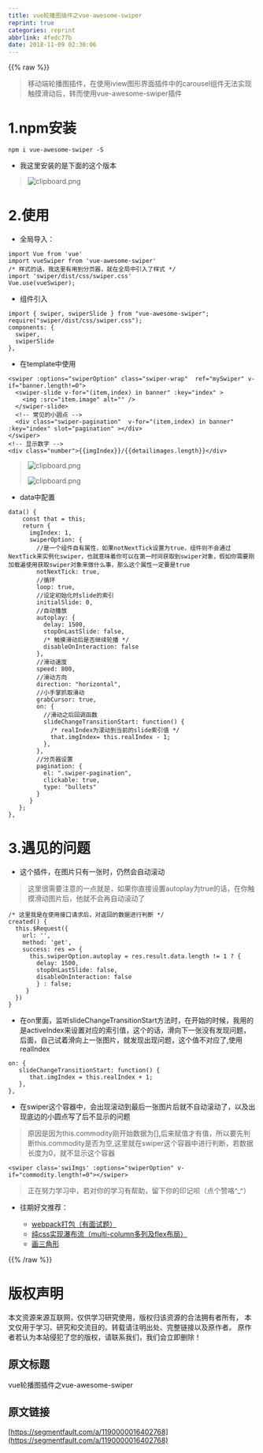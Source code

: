 ```yaml
---
title: vue轮播图插件之vue-awesome-swiper
reprint: true
categories: reprint
abbrlink: 4fedc77b
date: 2018-11-09 02:30:06
---
```


{{% raw %}}
<blockquote>&#x79FB;&#x52A8;&#x7AEF;&#x8F6E;&#x64AD;&#x56FE;&#x63D2;&#x4EF6;&#xFF0C;&#x5728;&#x4F7F;&#x7528;iview&#x56FE;&#x5F62;&#x754C;&#x9762;&#x63D2;&#x4EF6;&#x4E2D;&#x7684;carousel&#x7EC4;&#x4EF6;&#x65E0;&#x6CD5;&#x5B9E;&#x73B0;&#x89E6;&#x6478;&#x6ED1;&#x52A8;&#x540E;&#xFF0C;&#x8F6C;&#x800C;&#x4F7F;&#x7528;vue-awesome-swiper&#x63D2;&#x4EF6;</blockquote><h1 id="articleHeader0">1.npm&#x5B89;&#x88C5;</h1><div class="widget-codetool" style="display:none"><div class="widget-codetool--inner"><span class="selectCode code-tool" data-toggle="tooltip" data-placement="top" title="" data-original-title="&#x5168;&#x9009;"></span> <span type="button" class="copyCode code-tool" data-toggle="tooltip" data-placement="top" data-clipboard-text="npm i vue-awesome-swiper -S" title="" data-original-title="&#x590D;&#x5236;"></span> <span type="button" class="saveToNote code-tool" data-toggle="tooltip" data-placement="top" title="" data-original-title="&#x653E;&#x8FDB;&#x7B14;&#x8BB0;"></span></div></div><pre class="hljs stylus"><code style="word-break:break-word;white-space:initial">npm <span class="hljs-selector-tag">i</span> vue-awesome-swiper -S</code></pre><ul><li>&#x6211;&#x8FD9;&#x91CC;&#x5B89;&#x88C5;&#x7684;&#x662F;&#x4E0B;&#x9762;&#x7684;&#x8FD9;&#x4E2A;&#x7248;&#x672C;</li></ul><blockquote><span class="img-wrap"><img data-src="/img/bVbgYQC?w=810&amp;h=43" src="https://static.alili.tech/img/bVbgYQC?w=810&amp;h=43" alt="clipboard.png" title="clipboard.png" style="cursor:pointer;display:inline"></span></blockquote><h1 id="articleHeader1">2.&#x4F7F;&#x7528;</h1><ul><li>&#x5168;&#x5C40;&#x5BFC;&#x5165;&#xFF1A;</li></ul><div class="widget-codetool" style="display:none"><div class="widget-codetool--inner"><span class="selectCode code-tool" data-toggle="tooltip" data-placement="top" title="" data-original-title="&#x5168;&#x9009;"></span> <span type="button" class="copyCode code-tool" data-toggle="tooltip" data-placement="top" data-clipboard-text="import Vue from &apos;vue&apos;
import vueSwiper from &apos;vue-awesome-swiper&apos;
/* &#x6837;&#x5F0F;&#x7684;&#x8BDD;&#xFF0C;&#x6211;&#x8FD9;&#x91CC;&#x6709;&#x7528;&#x5230;&#x5206;&#x9875;&#x5668;&#xFF0C;&#x5C31;&#x5728;&#x5168;&#x5C40;&#x4E2D;&#x5F15;&#x5165;&#x4E86;&#x6837;&#x5F0F; */
import &apos;swiper/dist/css/swiper.css&apos;
Vue.use(vueSwiper);" title="" data-original-title="&#x590D;&#x5236;"></span> <span type="button" class="saveToNote code-tool" data-toggle="tooltip" data-placement="top" title="" data-original-title="&#x653E;&#x8FDB;&#x7B14;&#x8BB0;"></span></div></div><pre class="hljs clean"><code><span class="hljs-keyword">import</span> Vue <span class="hljs-keyword">from</span> <span class="hljs-string">&apos;vue&apos;</span>
<span class="hljs-keyword">import</span> vueSwiper <span class="hljs-keyword">from</span> <span class="hljs-string">&apos;vue-awesome-swiper&apos;</span>
<span class="hljs-comment">/* &#x6837;&#x5F0F;&#x7684;&#x8BDD;&#xFF0C;&#x6211;&#x8FD9;&#x91CC;&#x6709;&#x7528;&#x5230;&#x5206;&#x9875;&#x5668;&#xFF0C;&#x5C31;&#x5728;&#x5168;&#x5C40;&#x4E2D;&#x5F15;&#x5165;&#x4E86;&#x6837;&#x5F0F; */</span>
<span class="hljs-keyword">import</span> <span class="hljs-string">&apos;swiper/dist/css/swiper.css&apos;</span>
Vue.use(vueSwiper);</code></pre><ul><li>&#x7EC4;&#x4EF6;&#x5F15;&#x5165;</li></ul><div class="widget-codetool" style="display:none"><div class="widget-codetool--inner"><span class="selectCode code-tool" data-toggle="tooltip" data-placement="top" title="" data-original-title="&#x5168;&#x9009;"></span> <span type="button" class="copyCode code-tool" data-toggle="tooltip" data-placement="top" data-clipboard-text="import { swiper, swiperSlide } from &quot;vue-awesome-swiper&quot;;
require(&quot;swiper/dist/css/swiper.css&quot;);
components: {
  swiper,
  swiperSlide
}," title="" data-original-title="&#x590D;&#x5236;"></span> <span type="button" class="saveToNote code-tool" data-toggle="tooltip" data-placement="top" title="" data-original-title="&#x653E;&#x8FDB;&#x7B14;&#x8BB0;"></span></div></div><pre class="hljs mipsasm"><code>import { <span class="hljs-keyword">swiper, </span><span class="hljs-keyword">swiperSlide </span>} from <span class="hljs-string">&quot;vue-awesome-swiper&quot;</span><span class="hljs-comment">;</span>
require(<span class="hljs-string">&quot;swiper/dist/css/swiper.css&quot;</span>)<span class="hljs-comment">;</span>
<span class="hljs-symbol">components:</span> {
  <span class="hljs-keyword">swiper,
</span>  <span class="hljs-keyword">swiperSlide
</span>},</code></pre><ul><li>&#x5728;template&#x4E2D;&#x4F7F;&#x7528;</li></ul><div class="widget-codetool" style="display:none"><div class="widget-codetool--inner"><span class="selectCode code-tool" data-toggle="tooltip" data-placement="top" title="" data-original-title="&#x5168;&#x9009;"></span> <span type="button" class="copyCode code-tool" data-toggle="tooltip" data-placement="top" data-clipboard-text="&lt;swiper :options=&quot;swiperOption&quot; class=&quot;swiper-wrap&quot;  ref=&quot;mySwiper&quot; v-if=&quot;banner.length!=0&quot;&gt;
  &lt;swiper-slide v-for=&quot;(item,index) in banner&quot; :key=&quot;index&quot; &gt;
    &lt;img :src=&quot;item.image&quot; alt=&quot;&quot; /&gt;
  &lt;/swiper-slide&gt;
  &lt;!-- &#x5E38;&#x89C1;&#x7684;&#x5C0F;&#x5706;&#x70B9; --&gt;
  &lt;div class=&quot;swiper-pagination&quot;  v-for=&quot;(item,index) in banner&quot; :key=&quot;index&quot; slot=&quot;pagination&quot; &gt;&lt;/div&gt;
&lt;/swiper&gt;
&lt;!-- &#x663E;&#x793A;&#x6570;&#x5B57; --&gt;
&lt;div class=&quot;number&quot;&gt;{{imgIndex}}/{{detailimages.length}}&lt;/div&gt;" title="" data-original-title="&#x590D;&#x5236;"></span> <span type="button" class="saveToNote code-tool" data-toggle="tooltip" data-placement="top" title="" data-original-title="&#x653E;&#x8FDB;&#x7B14;&#x8BB0;"></span></div></div><pre class="hljs django"><code><span class="xml"><span class="hljs-tag">&lt;<span class="hljs-name">swiper</span> <span class="hljs-attr">:options</span>=<span class="hljs-string">&quot;swiperOption&quot;</span> <span class="hljs-attr">class</span>=<span class="hljs-string">&quot;swiper-wrap&quot;</span>  <span class="hljs-attr">ref</span>=<span class="hljs-string">&quot;mySwiper&quot;</span> <span class="hljs-attr">v-if</span>=<span class="hljs-string">&quot;banner.length!=0&quot;</span>&gt;</span>
  <span class="hljs-tag">&lt;<span class="hljs-name">swiper-slide</span> <span class="hljs-attr">v-for</span>=<span class="hljs-string">&quot;(item,index) in banner&quot;</span> <span class="hljs-attr">:key</span>=<span class="hljs-string">&quot;index&quot;</span> &gt;</span>
    <span class="hljs-tag">&lt;<span class="hljs-name">img</span> <span class="hljs-attr">:src</span>=<span class="hljs-string">&quot;item.image&quot;</span> <span class="hljs-attr">alt</span>=<span class="hljs-string">&quot;&quot;</span> /&gt;</span>
  <span class="hljs-tag">&lt;/<span class="hljs-name">swiper-slide</span>&gt;</span>
  <span class="hljs-comment">&lt;!-- &#x5E38;&#x89C1;&#x7684;&#x5C0F;&#x5706;&#x70B9; --&gt;</span>
  <span class="hljs-tag">&lt;<span class="hljs-name">div</span> <span class="hljs-attr">class</span>=<span class="hljs-string">&quot;swiper-pagination&quot;</span>  <span class="hljs-attr">v-for</span>=<span class="hljs-string">&quot;(item,index) in banner&quot;</span> <span class="hljs-attr">:key</span>=<span class="hljs-string">&quot;index&quot;</span> <span class="hljs-attr">slot</span>=<span class="hljs-string">&quot;pagination&quot;</span> &gt;</span><span class="hljs-tag">&lt;/<span class="hljs-name">div</span>&gt;</span>
<span class="hljs-tag">&lt;/<span class="hljs-name">swiper</span>&gt;</span>
<span class="hljs-comment">&lt;!-- &#x663E;&#x793A;&#x6570;&#x5B57; --&gt;</span>
<span class="hljs-tag">&lt;<span class="hljs-name">div</span> <span class="hljs-attr">class</span>=<span class="hljs-string">&quot;number&quot;</span>&gt;</span></span><span class="hljs-template-variable">{{imgIndex}}</span><span class="xml">/</span><span class="hljs-template-variable">{{detailimages.length}}</span><span class="xml"><span class="hljs-tag">&lt;/<span class="hljs-name">div</span>&gt;</span></span></code></pre><blockquote><span class="img-wrap"><img data-src="/img/bVbgYUq?w=319&amp;h=44" src="https://static.alili.tech/img/bVbgYUq?w=319&amp;h=44" alt="clipboard.png" title="clipboard.png" style="cursor:pointer;display:inline"></span><p><span class="img-wrap"><img data-src="/img/bVbgYUQ?w=326&amp;h=32" src="https://static.alili.tech/img/bVbgYUQ?w=326&amp;h=32" alt="clipboard.png" title="clipboard.png" style="cursor:pointer;display:inline"></span></p></blockquote><ul><li>data&#x4E2D;&#x914D;&#x7F6E;</li></ul><div class="widget-codetool" style="display:none"><div class="widget-codetool--inner"><span class="selectCode code-tool" data-toggle="tooltip" data-placement="top" title="" data-original-title="&#x5168;&#x9009;"></span> <span type="button" class="copyCode code-tool" data-toggle="tooltip" data-placement="top" data-clipboard-text="data() {
    const that = this;
    return {
      imgIndex: 1,
      swiperOption: {
        //&#x662F;&#x4E00;&#x4E2A;&#x7EC4;&#x4EF6;&#x81EA;&#x6709;&#x5C5E;&#x6027;&#xFF0C;&#x5982;&#x679C;notNextTick&#x8BBE;&#x7F6E;&#x4E3A;true&#xFF0C;&#x7EC4;&#x4EF6;&#x5219;&#x4E0D;&#x4F1A;&#x901A;&#x8FC7;NextTick&#x6765;&#x5B9E;&#x4F8B;&#x5316;swiper&#xFF0C;&#x4E5F;&#x5C31;&#x610F;&#x5473;&#x7740;&#x4F60;&#x53EF;&#x4EE5;&#x5728;&#x7B2C;&#x4E00;&#x65F6;&#x95F4;&#x83B7;&#x53D6;&#x5230;swiper&#x5BF9;&#x8C61;&#xFF0C;&#x5047;&#x5982;&#x4F60;&#x9700;&#x8981;&#x521A;&#x52A0;&#x8F7D;&#x904D;&#x4F7F;&#x7528;&#x83B7;&#x53D6;swiper&#x5BF9;&#x8C61;&#x6765;&#x505A;&#x4EC0;&#x4E48;&#x4E8B;&#xFF0C;&#x90A3;&#x4E48;&#x8FD9;&#x4E2A;&#x5C5E;&#x6027;&#x4E00;&#x5B9A;&#x8981;&#x662F;true
        notNextTick: true,
        //&#x5FAA;&#x73AF;
        loop: true,
        //&#x8BBE;&#x5B9A;&#x521D;&#x59CB;&#x5316;&#x65F6;slide&#x7684;&#x7D22;&#x5F15;
        initialSlide: 0,
        //&#x81EA;&#x52A8;&#x64AD;&#x653E;
        autoplay: {
          delay: 1500,
          stopOnLastSlide: false,
          /* &#x89E6;&#x6478;&#x6ED1;&#x52A8;&#x540E;&#x662F;&#x5426;&#x7EE7;&#x7EED;&#x8F6E;&#x64AD; */
          disableOnInteraction: false
        },
        //&#x6ED1;&#x52A8;&#x901F;&#x5EA6;
        speed: 800,
        //&#x6ED1;&#x52A8;&#x65B9;&#x5411;
        direction: &quot;horizontal&quot;,
        //&#x5C0F;&#x624B;&#x638C;&#x6293;&#x53D6;&#x6ED1;&#x52A8;
        grabCursor: true,
        on: {
          //&#x6ED1;&#x52A8;&#x4E4B;&#x540E;&#x56DE;&#x8C03;&#x51FD;&#x6570;
          slideChangeTransitionStart: function() {
            /* realIndex&#x4E3A;&#x6EDA;&#x52A8;&#x5230;&#x5F53;&#x524D;&#x7684;slide&#x7D22;&#x5F15;&#x503C; */
            that.imgIndex= this.realIndex - 1;
          },
        },
        //&#x5206;&#x9875;&#x5668;&#x8BBE;&#x7F6E;
        pagination: {
          el: &quot;.swiper-pagination&quot;,
          clickable: true,
          type: &quot;bullets&quot;
        }
      }
   };
}," title="" data-original-title="&#x590D;&#x5236;"></span> <span type="button" class="saveToNote code-tool" data-toggle="tooltip" data-placement="top" title="" data-original-title="&#x653E;&#x8FDB;&#x7B14;&#x8BB0;"></span></div></div><pre class="hljs dts"><code>data() {
    const that = this;
    <span class="hljs-class">return </span>{
<span class="hljs-symbol">      imgIndex:</span> <span class="hljs-number">1</span>,
<span class="hljs-symbol">      swiperOption:</span> {
        <span class="hljs-comment">//&#x662F;&#x4E00;&#x4E2A;&#x7EC4;&#x4EF6;&#x81EA;&#x6709;&#x5C5E;&#x6027;&#xFF0C;&#x5982;&#x679C;notNextTick&#x8BBE;&#x7F6E;&#x4E3A;true&#xFF0C;&#x7EC4;&#x4EF6;&#x5219;&#x4E0D;&#x4F1A;&#x901A;&#x8FC7;NextTick&#x6765;&#x5B9E;&#x4F8B;&#x5316;swiper&#xFF0C;&#x4E5F;&#x5C31;&#x610F;&#x5473;&#x7740;&#x4F60;&#x53EF;&#x4EE5;&#x5728;&#x7B2C;&#x4E00;&#x65F6;&#x95F4;&#x83B7;&#x53D6;&#x5230;swiper&#x5BF9;&#x8C61;&#xFF0C;&#x5047;&#x5982;&#x4F60;&#x9700;&#x8981;&#x521A;&#x52A0;&#x8F7D;&#x904D;&#x4F7F;&#x7528;&#x83B7;&#x53D6;swiper&#x5BF9;&#x8C61;&#x6765;&#x505A;&#x4EC0;&#x4E48;&#x4E8B;&#xFF0C;&#x90A3;&#x4E48;&#x8FD9;&#x4E2A;&#x5C5E;&#x6027;&#x4E00;&#x5B9A;&#x8981;&#x662F;true</span>
<span class="hljs-symbol">        notNextTick:</span> true,
        <span class="hljs-comment">//&#x5FAA;&#x73AF;</span>
<span class="hljs-symbol">        loop:</span> true,
        <span class="hljs-comment">//&#x8BBE;&#x5B9A;&#x521D;&#x59CB;&#x5316;&#x65F6;slide&#x7684;&#x7D22;&#x5F15;</span>
<span class="hljs-symbol">        initialSlide:</span> <span class="hljs-number">0</span>,
        <span class="hljs-comment">//&#x81EA;&#x52A8;&#x64AD;&#x653E;</span>
<span class="hljs-symbol">        autoplay:</span> {
<span class="hljs-symbol">          delay:</span> <span class="hljs-number">1500</span>,
<span class="hljs-symbol">          stopOnLastSlide:</span> false,
          <span class="hljs-comment">/* &#x89E6;&#x6478;&#x6ED1;&#x52A8;&#x540E;&#x662F;&#x5426;&#x7EE7;&#x7EED;&#x8F6E;&#x64AD; */</span>
<span class="hljs-symbol">          disableOnInteraction:</span> false
        },
        <span class="hljs-comment">//&#x6ED1;&#x52A8;&#x901F;&#x5EA6;</span>
<span class="hljs-symbol">        speed:</span> <span class="hljs-number">800</span>,
        <span class="hljs-comment">//&#x6ED1;&#x52A8;&#x65B9;&#x5411;</span>
<span class="hljs-symbol">        direction:</span> <span class="hljs-string">&quot;horizontal&quot;</span>,
        <span class="hljs-comment">//&#x5C0F;&#x624B;&#x638C;&#x6293;&#x53D6;&#x6ED1;&#x52A8;</span>
<span class="hljs-symbol">        grabCursor:</span> true,
<span class="hljs-symbol">        on:</span> {
          <span class="hljs-comment">//&#x6ED1;&#x52A8;&#x4E4B;&#x540E;&#x56DE;&#x8C03;&#x51FD;&#x6570;</span>
<span class="hljs-symbol">          slideChangeTransitionStart:</span> function() {
            <span class="hljs-comment">/* realIndex&#x4E3A;&#x6EDA;&#x52A8;&#x5230;&#x5F53;&#x524D;&#x7684;slide&#x7D22;&#x5F15;&#x503C; */</span>
            that.imgIndex= this.realIndex - <span class="hljs-number">1</span>;
          },
        },
        <span class="hljs-comment">//&#x5206;&#x9875;&#x5668;&#x8BBE;&#x7F6E;</span>
<span class="hljs-symbol">        pagination:</span> {
<span class="hljs-symbol">          el:</span> <span class="hljs-string">&quot;.swiper-pagination&quot;</span>,
<span class="hljs-symbol">          clickable:</span> true,
<span class="hljs-symbol">          type:</span> <span class="hljs-string">&quot;bullets&quot;</span>
        }
      }
   };
},</code></pre><h1 id="articleHeader2">3.&#x9047;&#x89C1;&#x7684;&#x95EE;&#x9898;</h1><ul><li>&#x8FD9;&#x4E2A;&#x63D2;&#x4EF6;&#xFF0C;&#x5728;&#x56FE;&#x7247;&#x53EA;&#x6709;&#x4E00;&#x5F20;&#x65F6;&#xFF0C;&#x4ECD;&#x7136;&#x4F1A;&#x81EA;&#x52A8;&#x6EDA;&#x52A8;</li></ul><blockquote>&#x8FD9;&#x91CC;&#x5F88;&#x9700;&#x8981;&#x6CE8;&#x610F;&#x7684;&#x4E00;&#x70B9;&#x5C31;&#x662F;&#xFF0C;&#x5982;&#x679C;&#x4F60;&#x76F4;&#x63A5;&#x8BBE;&#x7F6E;autoplay&#x4E3A;true&#x7684;&#x8BDD;&#xFF0C;&#x5728;&#x4F60;&#x89E6;&#x6478;&#x6ED1;&#x52A8;&#x56FE;&#x7247;&#x540E;&#xFF0C;&#x4ED6;&#x5C31;&#x4E0D;&#x4F1A;&#x518D;&#x81EA;&#x52A8;&#x6EDA;&#x52A8;&#x4E86;</blockquote><div class="widget-codetool" style="display:none"><div class="widget-codetool--inner"><span class="selectCode code-tool" data-toggle="tooltip" data-placement="top" title="" data-original-title="&#x5168;&#x9009;"></span> <span type="button" class="copyCode code-tool" data-toggle="tooltip" data-placement="top" data-clipboard-text="/* &#x8FD9;&#x91CC;&#x6211;&#x662F;&#x5728;&#x4F7F;&#x7528;&#x63A5;&#x53E3;&#x8BF7;&#x6C42;&#x540E;&#xFF0C;&#x5BF9;&#x8FD4;&#x56DE;&#x7684;&#x6570;&#x636E;&#x8FDB;&#x884C;&#x5224;&#x65AD; */
created() {
  this.$Request({
    url: &apos;&apos;,
    method: &apos;get&apos;,
    success: res =&gt; {
      this.swiperOption.autoplay = res.result.data.length != 1 ? {
        delay: 1500,
        stopOnLastSlide: false,
        disableOnInteraction: false
        } : false;
     }
  })
}" title="" data-original-title="&#x590D;&#x5236;"></span> <span type="button" class="saveToNote code-tool" data-toggle="tooltip" data-placement="top" title="" data-original-title="&#x653E;&#x8FDB;&#x7B14;&#x8BB0;"></span></div></div><pre class="hljs yaml"><code><span class="hljs-string">/*</span> <span class="hljs-string">&#x8FD9;&#x91CC;&#x6211;&#x662F;&#x5728;&#x4F7F;&#x7528;&#x63A5;&#x53E3;&#x8BF7;&#x6C42;&#x540E;&#xFF0C;&#x5BF9;&#x8FD4;&#x56DE;&#x7684;&#x6570;&#x636E;&#x8FDB;&#x884C;&#x5224;&#x65AD;</span> <span class="hljs-string">*/</span>
<span class="hljs-string">created()</span> <span class="hljs-string">{</span>
  <span class="hljs-string">this.$Request({</span>
<span class="hljs-attr">    url:</span> <span class="hljs-string">&apos;&apos;</span><span class="hljs-string">,</span>
<span class="hljs-attr">    method:</span> <span class="hljs-string">&apos;get&apos;</span><span class="hljs-string">,</span>
<span class="hljs-attr">    success:</span> <span class="hljs-string">res</span> <span class="hljs-string">=&gt;</span> <span class="hljs-string">{</span>
      <span class="hljs-string">this.swiperOption.autoplay</span> <span class="hljs-string">=</span> <span class="hljs-string">res.result.data.length</span> <span class="hljs-string">!=</span> <span class="hljs-number">1</span> <span class="hljs-string">?</span> <span class="hljs-string">{</span>
<span class="hljs-attr">        delay:</span> <span class="hljs-number">1500</span><span class="hljs-string">,</span>
<span class="hljs-attr">        stopOnLastSlide:</span> <span class="hljs-literal">false</span><span class="hljs-string">,</span>
<span class="hljs-attr">        disableOnInteraction:</span> <span class="hljs-literal">false</span>
        <span class="hljs-string">}</span> <span class="hljs-string">:</span> <span class="hljs-literal">false</span><span class="hljs-string">;</span>
     <span class="hljs-string">}</span>
  <span class="hljs-string">})</span>
<span class="hljs-string">}</span></code></pre><ul><li>&#x5728;on&#x91CC;&#x9762;&#xFF0C;&#x76D1;&#x542C;slideChangeTransitionStart&#x65B9;&#x6CD5;&#x65F6;&#xFF0C;&#x5728;&#x5F00;&#x59CB;&#x7684;&#x65F6;&#x5019;&#xFF0C;&#x6211;&#x7528;&#x7684;&#x662F;activeIndex&#x6765;&#x8BBE;&#x7F6E;&#x5BF9;&#x5E94;&#x7684;&#x7D22;&#x5F15;&#x503C;&#xFF0C;&#x8FD9;&#x4E2A;&#x7684;&#x8BDD;&#xFF0C;&#x6ED1;&#x5411;&#x4E0B;&#x4E00;&#x5F20;&#x6CA1;&#x6709;&#x53D1;&#x73B0;&#x95EE;&#x9898;&#xFF0C;&#x540E;&#x9762;&#xFF0C;&#x81EA;&#x5DF1;&#x8BD5;&#x7740;&#x6ED1;&#x5411;&#x4E0A;&#x4E00;&#x5F20;&#x56FE;&#x7247;&#xFF0C;&#x5C31;&#x53D1;&#x73B0;&#x51FA;&#x73B0;&#x95EE;&#x9898;&#xFF0C;&#x8FD9;&#x4E2A;&#x503C;&#x4E0D;&#x5BF9;&#x5E94;&#x4E86;,&#x4F7F;&#x7528;realIndex</li></ul><div class="widget-codetool" style="display:none"><div class="widget-codetool--inner"><span class="selectCode code-tool" data-toggle="tooltip" data-placement="top" title="" data-original-title="&#x5168;&#x9009;"></span> <span type="button" class="copyCode code-tool" data-toggle="tooltip" data-placement="top" data-clipboard-text="on: {
   slideChangeTransitionStart: function() {
      that.imgIndex = this.realIndex + 1;
   },
}," title="" data-original-title="&#x590D;&#x5236;"></span> <span type="button" class="saveToNote code-tool" data-toggle="tooltip" data-placement="top" title="" data-original-title="&#x653E;&#x8FDB;&#x7B14;&#x8BB0;"></span></div></div><pre class="hljs css"><code><span class="hljs-selector-tag">on</span>: {
   <span class="hljs-attribute">slideChangeTransitionStart</span>: <span class="hljs-built_in">function</span>() {
      that.imgIndex = this.realIndex + <span class="hljs-number">1</span>;
   },
},</code></pre><ul><li>&#x5728;swiper&#x8FD9;&#x4E2A;&#x5BB9;&#x5668;&#x4E2D;&#xFF0C;&#x4F1A;&#x51FA;&#x73B0;&#x6EDA;&#x52A8;&#x5230;&#x6700;&#x540E;&#x4E00;&#x5F20;&#x56FE;&#x7247;&#x540E;&#x5C31;&#x4E0D;&#x81EA;&#x52A8;&#x6EDA;&#x52A8;&#x4E86;&#xFF0C;&#x4EE5;&#x53CA;&#x51FA;&#x73B0;&#x5E95;&#x8FB9;&#x7684;&#x5C0F;&#x5706;&#x70B9;&#x5199;&#x4E86;&#x540E;&#x4E0D;&#x663E;&#x793A;&#x7684;&#x95EE;&#x9898;</li></ul><blockquote>&#x539F;&#x56E0;&#x662F;&#x56E0;&#x4E3A;this.commodity&#x521A;&#x5F00;&#x59CB;&#x6570;&#x636E;&#x4E3A;[],&#x540E;&#x6765;&#x8D4B;&#x503C;&#x624D;&#x6709;&#x503C;&#xFF0C;&#x6240;&#x4EE5;&#x8981;&#x5148;&#x5224;&#x65AD;this.commodity&#x662F;&#x5426;&#x4E3A;&#x7A7A;,&#x8FD9;&#x91CC;&#x5C31;&#x5728;swiper&#x8FD9;&#x4E2A;&#x5BB9;&#x5668;&#x4E2D;&#x8FDB;&#x884C;&#x5224;&#x65AD;&#xFF0C;&#x82E5;&#x6570;&#x636E;&#x957F;&#x5EA6;&#x4E3A;0&#xFF0C;&#x5C31;&#x4E0D;&#x663E;&#x793A;&#x8FD9;&#x4E2A;&#x5BB9;&#x5668;</blockquote><div class="widget-codetool" style="display:none"><div class="widget-codetool--inner"><span class="selectCode code-tool" data-toggle="tooltip" data-placement="top" title="" data-original-title="&#x5168;&#x9009;"></span> <span type="button" class="copyCode code-tool" data-toggle="tooltip" data-placement="top" data-clipboard-text="&lt;swiper class=&apos;swiImgs&apos; :options=&quot;swiperOption&quot; v-if=&quot;commodity.length!=0&quot;&gt;&lt;/swiper&gt;" title="" data-original-title="&#x590D;&#x5236;"></span> <span type="button" class="saveToNote code-tool" data-toggle="tooltip" data-placement="top" title="" data-original-title="&#x653E;&#x8FDB;&#x7B14;&#x8BB0;"></span></div></div><pre class="hljs javascript"><code style="word-break:break-word;white-space:initial">&lt;swiper <span class="hljs-class"><span class="hljs-keyword">class</span></span>=<span class="hljs-string">&apos;swiImgs&apos;</span> :options=<span class="hljs-string">&quot;swiperOption&quot;</span> v-<span class="hljs-keyword">if</span>=<span class="hljs-string">&quot;commodity.length!=0&quot;</span>&gt;<span class="xml"><span class="hljs-tag">&lt;/<span class="hljs-name">swiper</span>&gt;</span></span></code></pre><blockquote>&#x6B63;&#x5728;&#x52AA;&#x529B;&#x5B66;&#x4E60;&#x4E2D;&#xFF0C;&#x82E5;&#x5BF9;&#x4F60;&#x7684;&#x5B66;&#x4E60;&#x6709;&#x5E2E;&#x52A9;&#xFF0C;&#x7559;&#x4E0B;&#x4F60;&#x7684;&#x5370;&#x8BB0;&#x5457;&#xFF08;&#x70B9;&#x4E2A;&#x8D5E;&#x54AF;^_^&#xFF09;</blockquote><ul><li><p>&#x5F80;&#x671F;&#x597D;&#x6587;&#x63A8;&#x8350;&#xFF1A;</p><ul><li><a href="https://segmentfault.com/a/1190000016068450">webpack&#x6253;&#x5305;&#xFF08;&#x6709;&#x9762;&#x8BD5;&#x9898;&#xFF09;</a></li><li><a href="https://segmentfault.com/a/1190000016255824" target="_blank">&#x7EAF;css&#x5B9E;&#x73B0;&#x7011;&#x5E03;&#x6D41;&#xFF08;multi-column&#x591A;&#x5217;&#x53CA;flex&#x5E03;&#x5C40;&#xFF09;</a></li><li><a href="https://segmentfault.com/a/1190000016082968">&#x753B;&#x4E09;&#x89D2;&#x5F62;</a></li></ul></li></ul>
{{% /raw %}}

# 版权声明
本文资源来源互联网，仅供学习研究使用，版权归该资源的合法拥有者所有，
本文仅用于学习、研究和交流目的。转载请注明出处、完整链接以及原作者。
原作者若认为本站侵犯了您的版权，请联系我们，我们会立即删除！

## 原文标题
vue轮播图插件之vue-awesome-swiper

## 原文链接
[https://segmentfault.com/a/1190000016402768](https://segmentfault.com/a/1190000016402768)

